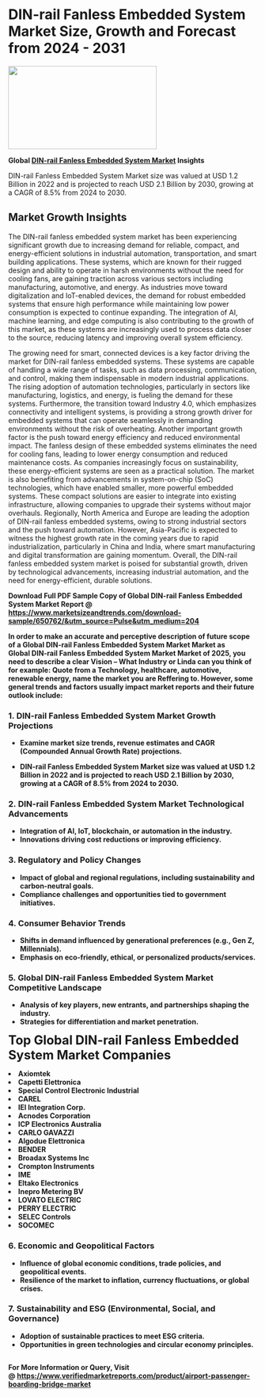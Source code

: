 <H1>DIN-rail Fanless Embedded System Market Size, Growth and Forecast from 2024 - 2031</H1><img class="aligncenter size-medium wp-image-584254" src="https://thirdeyenews.in/wp-content/uploads/2024/09/Global-Market-Research-300x168.jpeg" alt="" width="300" height="168" /><p><strong>Global&nbsp;<a href="https://www.marketsizeandtrends.com/download-sample/650762/&amp;utm_source=Pulse&amp;utm_medium=204">DIN-rail Fanless Embedded System Market</a> Insights</strong></p><p>DIN-rail Fanless Embedded System Market size was valued at USD 1.2 Billion in 2022 and is projected to reach USD 2.1 Billion by 2030, growing at a CAGR of 8.5% from 2024 to 2030.</p><p><h2>Market Growth Insights</h2> <p>The DIN-rail fanless embedded system market has been experiencing significant growth due to increasing demand for reliable, compact, and energy-efficient solutions in industrial automation, transportation, and smart building applications. These systems, which are known for their rugged design and ability to operate in harsh environments without the need for cooling fans, are gaining traction across various sectors including manufacturing, automotive, and energy. As industries move toward digitalization and IoT-enabled devices, the demand for robust embedded systems that ensure high performance while maintaining low power consumption is expected to continue expanding. The integration of AI, machine learning, and edge computing is also contributing to the growth of this market, as these systems are increasingly used to process data closer to the source, reducing latency and improving overall system efficiency.</p> <p><strong></strong></p> <p>The growing need for smart, connected devices is a key factor driving the market for DIN-rail fanless embedded systems. These systems are capable of handling a wide range of tasks, such as data processing, communication, and control, making them indispensable in modern industrial applications. The rising adoption of automation technologies, particularly in sectors like manufacturing, logistics, and energy, is fueling the demand for these systems. Furthermore, the transition toward Industry 4.0, which emphasizes connectivity and intelligent systems, is providing a strong growth driver for embedded systems that can operate seamlessly in demanding environments without the risk of overheating. Another important growth factor is the push toward energy efficiency and reduced environmental impact. The fanless design of these embedded systems eliminates the need for cooling fans, leading to lower energy consumption and reduced maintenance costs. As companies increasingly focus on sustainability, these energy-efficient systems are seen as a practical solution. The market is also benefiting from advancements in system-on-chip (SoC) technologies, which have enabled smaller, more powerful embedded systems. These compact solutions are easier to integrate into existing infrastructure, allowing companies to upgrade their systems without major overhauls. Regionally, North America and Europe are leading the adoption of DIN-rail fanless embedded systems, owing to strong industrial sectors and the push toward automation. However, Asia-Pacific is expected to witness the highest growth rate in the coming years due to rapid industrialization, particularly in China and India, where smart manufacturing and digital transformation are gaining momentum. Overall, the DIN-rail fanless embedded system market is poised for substantial growth, driven by technological advancements, increasing industrial automation, and the need for energy-efficient, durable solutions. <p><strong></p><p><span class=""><strong>Download Full PDF Sample Copy of Global DIN-rail Fanless Embedded System Market Report</strong> @ <a href="https://www.marketsizeandtrends.com/download-sample/650762/&amp;utm_source=Pulse&amp;utm_medium=204" target="_blank">https://www.marketsizeandtrends.com/download-sample/650762/&amp;utm_source=Pulse&amp;utm_medium=204</a></span></p><p>In order to make an accurate and perceptive description of future scope of a Global&nbsp;DIN-rail Fanless Embedded System Market Market as Global&nbsp;DIN-rail Fanless Embedded System Market Market of 2025, you need to describe a clear Vision &ndash; What Industry or Linda can you think of for example: Quote from a Technology, healthcare, automotive, renewable energy, name the market you are Reffering to. However, some general trends and factors usually impact market reports and their future outlook include:</p><h3>1.&nbsp;<strong>DIN-rail Fanless Embedded System Market Growth Projections</strong></h3><ul><li>Examine market size trends, revenue estimates and CAGR (Compounded Annual Growth Rate) projections.</li><li><p>DIN-rail Fanless Embedded System Market size was valued at USD 1.2 Billion in 2022 and is projected to reach USD 2.1 Billion by 2030, growing at a CAGR of 8.5% from 2024 to 2030.</p></li></ul><h3>2.&nbsp;<strong>DIN-rail Fanless Embedded System Market Technological Advancements</strong></h3><ul><li>Integration of AI, IoT, blockchain, or automation in the industry.</li><li>Innovations driving cost reductions or improving efficiency.</li></ul><h3>3.&nbsp;<strong>Regulatory and Policy Changes</strong></h3><ul><li>Impact of global and regional regulations, including sustainability and carbon-neutral goals.</li><li>Compliance challenges and opportunities tied to government initiatives.</li></ul><h3>4.&nbsp;<strong>Consumer Behavior Trends</strong></h3><ul><li>Shifts in demand influenced by generational preferences (e.g., Gen Z, Millennials).</li><li>Emphasis on eco-friendly, ethical, or personalized products/services.</li></ul><h3>5.&nbsp;<strong>Global DIN-rail Fanless Embedded System Market Competitive Landscape</strong></h3><ul><li>Analysis of key players, new entrants, and partnerships shaping the industry.</li><li>Strategies for differentiation and market penetration.</li></ul><p data-pm-slice="1 1 []"><span style="color: inherit; font-family: inherit; font-size: 25px;">Top Global DIN-rail Fanless Embedded System Market Companies</span></p><div class="" data-test-id=""><p><li>Axiomtek</li><li> Capetti Elettronica</li><li> Special Control Electronic Industrial</li><li> CAREL</li><li> IEI Integration Corp.</li><li> Acnodes Corporation</li><li> ICP Electronics Australia</li><li> CARLO GAVAZZI</li><li> Algodue Elettronica</li><li> BENDER</li><li> Broadax Systems Inc</li><li> Crompton Instruments</li><li> IME</li><li> Eltako Electronics</li><li> Inepro Metering BV</li><li> LOVATO ELECTRIC</li><li> PERRY ELECTRIC</li><li> SELEC Controls</li><li> SOCOMEC</li></p></div><h3>6.&nbsp;<strong>Economic and Geopolitical Factors</strong></h3><ul><li>Influence of global economic conditions, trade policies, and geopolitical events.</li><li>Resilience of the market to inflation, currency fluctuations, or global crises.</li></ul><h3>7.&nbsp;<strong>Sustainability and ESG (Environmental, Social, and Governance)</strong></h3><ul><li>Adoption of sustainable practices to meet ESG criteria.</li><li>Opportunities in green technologies and circular economy principles.</li></ul><h2><strong style="font-size: 14px;">For More Information or Query, Visit @&nbsp;</strong><a style="background-color: #ffffff; font-size: 14px;" href="https://www.marketsizeandtrends.com/report/din-rail-fanless-embedded-system-market/" target="_blank">https://www.verifiedmarketreports.com/product/airport-passenger-boarding-bridge-market</a></h2>

